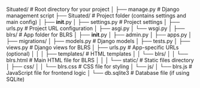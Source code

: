 Situated/                   # Root directory for your project
│
├── manage.py               # Django management script
├── Situated/               # Project folder (contains settings and main config)
│   ├── __init__.py
│   ├── settings.py         # Project settings
│   ├── urls.py             # Project URL configuration
│   ├── asgi.py
│   └── wsgi.py
│
├── blrs/                   # App folder for BLRS
│   ├── __init__.py
│   ├── admin.py
│   ├── apps.py
│   ├── migrations/
│   ├── models.py           # Django models
│   ├── tests.py
│   ├── views.py            # Django views for BLRS
│   ├── urls.py             # App-specific URLs (optional)
│   │
│   ├── templates/          # HTML templates
│   │   └── blrs/
│   │       └── blrs.html   # Main HTML file for BLRS
│   │
│   └── static/             # Static files directory
│       ├── css/
│       │   └── blrs.css    # CSS file for styling
│       └── js/
│           └── blrs.js     # JavaScript file for frontend logic
│
└── db.sqlite3              # Database file (if using SQLite)
